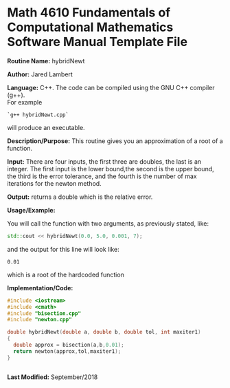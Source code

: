 # Math 4610 Fundamentals of Computational Mathematics Software Manual Template File
  
**Routine Name:** hybridNewt   
  
**Author:** Jared Lambert  
  
**Language:** C++. The code can be compiled using the GNU C++ compiler (g++).  
For example  
  ```  
`g++ hybridNewt.cpp`    
 ``` 
will produce an executable.  

**Description/Purpose:**   This routine gives you an approximation of a root of a function.
  
**Input:**  There are four inputs, the first three are doubles, the last is an integer. The first input is the lower bound,the 
second is the upper bound, the third is the error tolerance, and the fourth is the number of max iterations for the newton method.      
  
**Output:**   returns a double which is the relative error.
  
**Usage/Example:**  
  
You will call the function with two arguments, as previously stated, like:
```c++
std::cout << hybridNewt(0.0, 5.0, 0.001, 7);
```
and the output for this line will look like:
```
0.01
```
which is a root of the hardcoded function 

**Implementation/Code:** 

```c++
#include <iostream>
#include <cmath>
#include "bisection.cpp"
#include "newton.cpp"

double hybridNewt(double a, double b, double tol, int maxiter1)
{
  double approx = bisection(a,b,0.01);
  return newton(approx,tol,maxiter1);
}



```
**Last Modified:** September/2018
